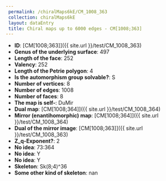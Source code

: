 ```yaml
--- 
 permalink: /chiralMaps6kE/CM_1008_363 
 collection: chiralMaps6kE
 layout: dataEntry
 title: Chiral maps up to 6000 edges - CM[1008;363]
---
```


- **ID**: [CM[1008;363]]({{ site.url }}/test/CM_1008_363)
- **Genus of the underlying surface**: 497
- **Length of the face**: 252
- **Valency**: 252
- **Length of the Petrie polygon**: 4
- **Is the automorphism group solvable?**: S
- **Number of vertices**: 8
- **Number of edges**: 1008
- **Number of faces**: 8
- **The map is self-**: DuMir
- **Dual map**: [CM[1008;364]]({{ site.url }}/test/CM_1008_364)
- **Mirror (enantihomorphic) map**: [CM[1008;364]]({{ site.url }}/test/CM_1008_364)
- **Dual of the mirror image**: [CM[1008;363]]({{ site.url }}/test/CM_1008_363)
- **Z_q-Exponent?**: 2
- **No idea**:  73:364
- **No idea**: Y
- **No idea**: Y
- **Skeleton**: Sk(8;4)^36
- **Some other kind of skeleton**: nan
